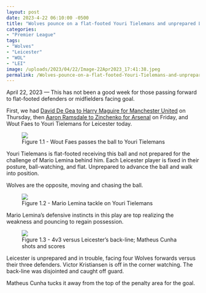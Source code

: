 ```yaml
---
layout: post
date: 2023-4-22 06:10:00 -0500
title: "Wolves pounce on a flat-footed Youri Tielemans and unprepared Leicester"
categories: 
- "Premier League"
tags:
- "Wolves"
- "Leicester"
- "WOL"
- "LEI"
image: /uploads/2023/04/22/Image-22Apr2023_17:41:38.jpeg
permalink: /Wolves-pounce-on-a-flat-footed-Youri-Tielemans-and-unprepared-Leicester/
--- 
```


April 22, 2023 — This has not been a good week for those passing forward to flat-footed defenders or midfielders facing goal.

<!---more--->

First, we had [David De Gea to Harry Maguire for Manchester United](https://tacticsjournal.com/David-De-Gea-risky-pass-to-Maguire-facing-goal-costs-Manchester-United/) on Thursday, then [Aaron Ramsdale to Zinchenko for Arsenal](https://tacticsjournal.com/Aaron-Ramsdale-channels-his-inner-David-De-Gea/) on Friday, and Wout Faes to Youri Tielemans for Leicester today. 

<figure>
    <img src="https://tacticsjournal.com/uploads/2023/04/22/Image-22Apr2023_17:41:38.jpeg">
    <figcaption>Figure 1.1 - Wout Faes passes the ball to Youri Tielemans</figcaption>
</figure> 


Youri Tielemans is flat-footed receiving this ball and not prepared for the challenge of Mario Lemina behind him. Each Leicester player is fixed in their posture, ball-watching, and flat. Unprepared to advance the ball and walk into position. 

Wolves are the opposite, moving and chasing the ball. 

<figure>
    <img src="https://tacticsjournal.com/uploads/2023/04/22/Image-22Apr2023_17:42:33.jpeg">
    <figcaption>Figure 1.2 - Mario Lemina tackle on Youri Tielemans</figcaption>
</figure> 

Mario Lemina’s defensive instincts in this play are top realizing the weakness and pouncing to regain possession. 

<figure>
    <img src="https://tacticsjournal.com/uploads/2023/04/22/Image-22Apr2023_17:43:24.jpeg">
    <figcaption>Figure 1.3 - 4v3 versus Leicester’s back-line; Matheus Cunha shots and scores</figcaption>
</figure> 

Leicester is unprepared and in trouble, facing four Wolves forwards versus their three defenders. Victor Kristiansen is off in the corner watching. The back-line was disjointed and caught off guard. 

Matheus Cunha tucks it away from the top of the penalty area for the goal. 
